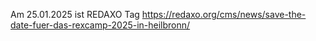 Am 25.01.2025 ist REDAXO Tag
https://redaxo.org/cms/news/save-the-date-fuer-das-rexcamp-2025-in-heilbronn/
